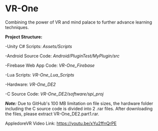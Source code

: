 # VR-One
Combining the power of VR and mind palace to further advance learning techniques.

**Project Structure:**

-Unity C# Scripts: *Assets/Scripts*

-Android Source Code: *Android/PluginTest/MyPlugin/src*

-Firebase Web App Code: *VR-One_Firebase*

-Lua Scripts: *VR-One_Lua_Scripts*

-Hardware: *VR-One_DE2*

-C Source Code: *VR-One_DE2/software/spi_proj*



***Note:*** Due to GitHub's 100 MB limitation on file sizes, the hardware folder including the C source code is divided into 2 .rar files. After downloading the files, please extract VR-One_DE2.part1.rar.


AppledoreVR Video Link: https://youtu.be/xYu2ffnQrPE

